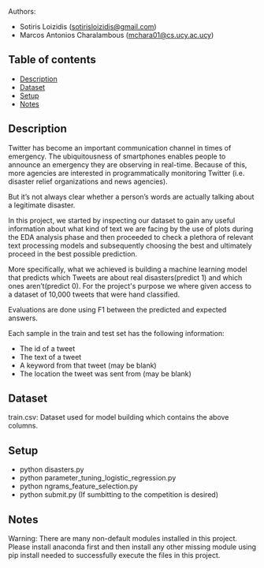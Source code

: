 Authors:  
* Sotiris Loizidis (sotirisloizidis@gmail.com)
* Marcos Antonios Charalambous (mchara01@cs.ucy.ac.ucy)
		  
		   
## Table of contents
* [Description](#description)
* [Dataset](#dataset)
* [Setup](#setup)
* [Notes](#notes)

## Description
Twitter has become an important communication channel in times of emergency.
The ubiquitousness of smartphones enables people to announce an emergency 
they are observing in real-time. Because of this, more agencies are interested
in programmatically monitoring Twitter (i.e. disaster relief organizations and
news agencies).

But it’s not always clear whether a person’s words are actually talking about
a legitimate disaster. 

In this project, we started by inspecting our dataset to gain any useful information about
what kind of text we are facing by the use of plots during the EDA analysis phase and then 
proceeded to check a plethora of relevant text processing models and subsequently choosing 
the best and ultimately proceed in the best possible prediction.

More specifically, what we achieved is building a machine learning model that predicts which
Tweets are about real disasters(predict 1) and which ones aren’t(predict 0). For the project's
purpose we where given access to a dataset of 10,000 tweets that were hand classified.

Evaluations are done using F1 between the predicted and expected answers.

Each sample in the train and test set has the following information:
- The id of a tweet
- The text of a tweet
- A keyword from that tweet (may be blank)
- The location the tweet was sent from (may be blank)
	
## Dataset
train.csv: Dataset used for model building which contains the above columns.

## Setup
* python disasters.py
* python parameter_tuning_logistic_regression.py
* python ngrams_feature_selection.py
* python submit.py (If sumbitting to the competition is desired)


## Notes
Warning: There are many non-default modules installed in this project. Please install anaconda first and then
install any other missing module using pip install <name of module> needed to successfully execute the files
in this project.
